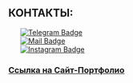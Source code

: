 ## КОНТАКТЫ:
<div>
  <ul>
    <a href="https://t.me/Zhilyasov">
      <img src="https://img.shields.io/badge/Telegram-2CA5E0?style=for-the-badge&logo=telegram&logoColor=white" alt="Telegram Badge"/>
    </a>
    <br>
    <a href="mailto:zhilyasovit@gmail.com">
      <img src="https://img.shields.io/badge/Gmail-D14836?style=for-the-badge&logo=gmail&logoColor=white" alt="Mail Badge"/>
    </a>
    <br>
    <a href="https://www.instagram.com/zhilyasov07" items="center">
      <img src="https://img.shields.io/badge/Instagram-E4405F?style=for-the-badge&logo=instagram&logoColor=white" alt="Instagram Badge">
    </a>
  </ul>
	<h3>
		<a href="https://zhilyasov.ru">
			Ссылка на Сайт-Портфолио
		</a>
	</h3>
</div>